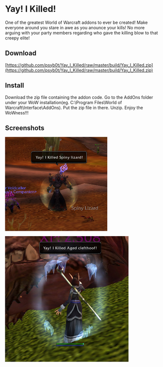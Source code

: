 # Yay! I Killed!

One of the greatest World of Warcraft addons to ever be created!
Make everyone around you stare in awe as you anounce your kills!
No more arguing with your party members regarding who gave the killing blow to that creepy elite!

## Download

[https://github.com/psyb0t/Yay_I_Killed/raw/master/build/Yay_I_Killed.zip](https://github.com/psyb0t/Yay_I_Killed/raw/master/build/Yay_I_Killed.zip)

## Install

Download the zip file containing the addon code.
Go to the AddOns folder under your WoW installation(eg. C:\Program Files\World of Warcraft\Interface\AddOns).
Put the zip file in there.
Unzip.
Enjoy the WoWness!!!

## Screenshots

![screenshot1](assets/ss1.jpg)

![screenshot2](assets/ss2.jpg)
